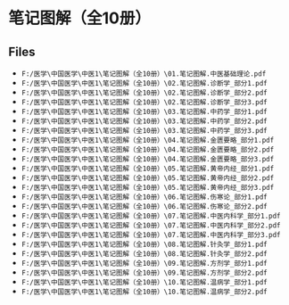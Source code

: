 # 笔记图解（全10册）

## Files

- `F:/医学\中国医学\中医1\笔记图解（全10册）\01.笔记图解.中医基础理论.pdf`
- `F:/医学\中国医学\中医1\笔记图解（全10册）\02.笔记图解.诊断学_部分1.pdf`
- `F:/医学\中国医学\中医1\笔记图解（全10册）\02.笔记图解.诊断学_部分2.pdf`
- `F:/医学\中国医学\中医1\笔记图解（全10册）\02.笔记图解.诊断学_部分3.pdf`
- `F:/医学\中国医学\中医1\笔记图解（全10册）\03.笔记图解.中药学_部分1.pdf`
- `F:/医学\中国医学\中医1\笔记图解（全10册）\03.笔记图解.中药学_部分2.pdf`
- `F:/医学\中国医学\中医1\笔记图解（全10册）\03.笔记图解.中药学_部分3.pdf`
- `F:/医学\中国医学\中医1\笔记图解（全10册）\04.笔记图解.金匮要略_部分1.pdf`
- `F:/医学\中国医学\中医1\笔记图解（全10册）\04.笔记图解.金匮要略_部分2.pdf`
- `F:/医学\中国医学\中医1\笔记图解（全10册）\04.笔记图解.金匮要略_部分3.pdf`
- `F:/医学\中国医学\中医1\笔记图解（全10册）\05.笔记图解.黄帝内经_部分1.pdf`
- `F:/医学\中国医学\中医1\笔记图解（全10册）\05.笔记图解.黄帝内经_部分2.pdf`
- `F:/医学\中国医学\中医1\笔记图解（全10册）\05.笔记图解.黄帝内经_部分3.pdf`
- `F:/医学\中国医学\中医1\笔记图解（全10册）\06.笔记图解.伤寒论_部分1.pdf`
- `F:/医学\中国医学\中医1\笔记图解（全10册）\06.笔记图解.伤寒论_部分2.pdf`
- `F:/医学\中国医学\中医1\笔记图解（全10册）\07.笔记图解.中医内科学_部分1.pdf`
- `F:/医学\中国医学\中医1\笔记图解（全10册）\07.笔记图解.中医内科学_部分2.pdf`
- `F:/医学\中国医学\中医1\笔记图解（全10册）\07.笔记图解.中医内科学_部分3.pdf`
- `F:/医学\中国医学\中医1\笔记图解（全10册）\08.笔记图解.针灸学_部分1.pdf`
- `F:/医学\中国医学\中医1\笔记图解（全10册）\08.笔记图解.针灸学_部分2.pdf`
- `F:/医学\中国医学\中医1\笔记图解（全10册）\09.笔记图解.方剂学_部分1.pdf`
- `F:/医学\中国医学\中医1\笔记图解（全10册）\09.笔记图解.方剂学_部分2.pdf`
- `F:/医学\中国医学\中医1\笔记图解（全10册）\10.笔记图解.温病学_部分1.pdf`
- `F:/医学\中国医学\中医1\笔记图解（全10册）\10.笔记图解.温病学_部分2.pdf`

